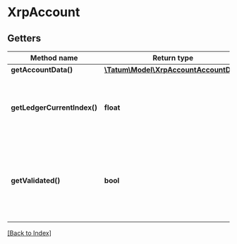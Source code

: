 # XrpAccount

## Getters

Method name | Return type | Description | Notes
------------ | ------------- | ------------- | -------------
**getAccountData()** | [**\Tatum\Model\XrpAccountAccountData**](XrpAccountAccountData.md) |  | [optional]
**getLedgerCurrentIndex()** | **float** | The Ledger Index of the current open ledger these stats describe. | [optional]
**getValidated()** | **bool** | True if this data is from a validated ledger version; if omitted or set to false, this data is not final. | [optional]

[[Back to Index]](../index.md)
